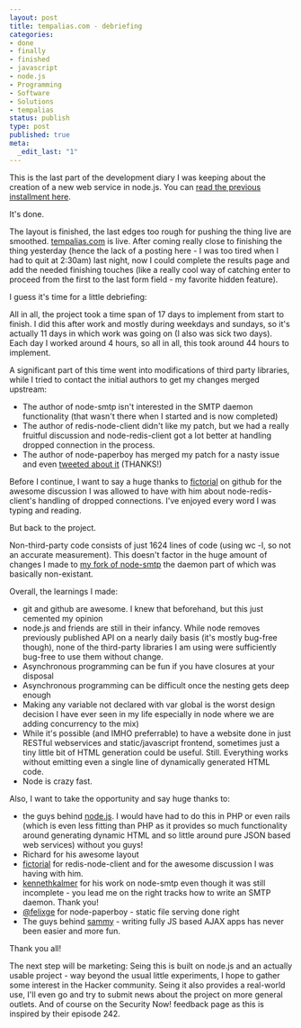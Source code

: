 ```yaml
---
layout: post
title: tempalias.com - debriefing
categories:
- done
- finally
- finished
- javascript
- node.js
- Programming
- Software
- Solutions
- tempalias
status: publish
type: post
published: true
meta:
  _edit_last: "1"
---
```

This is the last part of the development diary I was keeping about the creation of a new web service in node.js. You can <a href="/2010/04/tempalias-com-learning-css/">read the previous installment here</a>.

It's done.

The layout is finished, the last edges too rough for pushing the thing live are smoothed. <a href="http://tempalias.com">tempalias.com</a> is live. After coming really close to finishing the thing yesterday (hence the lack of a posting here - I was too tired when I had to quit at 2:30am) last night, now I could complete the results page and add the needed finishing touches (like a really cool way of catching enter to proceed from the first to the last form field - my favorite hidden feature).

I guess it's time for a little debriefing:

All in all, the project took a time span of 17 days to implement from start to finish. I did this after work and mostly during weekdays and sundays, so it's actually 11 days in which work was going on (I also was sick two days). Each day I worked around 4 hours, so all in all, this took around 44 hours to implement.

A significant part of this time went into modifications of third party libraries, while I tried to contact the initial authors to get my changes merged upstream:
<ul>
	<li>The author of node-smtp isn't interested in the SMTP daemon functionality (that wasn't there when I started and is now completed)</li>
	<li>The author of redis-node-client didn't like my patch, but we had a really fruitful discussion and node-redis-client got a lot better at handling dropped connection in the process.</li>
	<li>The author of node-paperboy has merged my patch for a nasty issue and even <a href="http://twitter.com/felixge/status/12645935137">tweeted about it</a> (THANKS!)</li>
</ul>
Before I continue, I want to say a huge thanks to <a href="http://github.com/fictorial">fictorial</a> on github for the awesome discussion I was allowed to have with him about node-redis-client's handling of dropped connections. I've enjoyed every word I was typing and reading.

But back to the project.

Non-third-party code consists of just 1624 lines of code (using wc -l, so not an accurate measurement). This doesn't factor in the huge amount of changes I made to <a href="http://github.com/pilif/node-smtp">my fork of node-smtp</a> the daemon part of which was basically non-existant.

Overall, the learnings I made:
<ul>
	<li>git and github are awesome. I knew that beforehand, but this just cemented my opinion</li>
	<li>node.js and friends are still in their infancy. While node removes previously published API on a nearly daily basis (it's mostly bug-free though), none of the third-party libraries I am using were sufficiently bug-free to use them without change.</li>
	<li>Asynchronous programming can be fun if you have closures at your disposal</li>
	<li>Asynchronous programming can be difficult once the nesting gets deep enough</li>
	<li>Making any variable not declared with var global is the worst design decision I have ever seen in my life especially in node where we are adding concurrency to the mix)</li>
	<li>While it's possible (and IMHO preferrable) to have a website done in just RESTful webservices and static/javascript frontend, sometimes just a tiny little bit of HTML generation could be useful. Still. Everything works without emitting even a single line of dynamically generated HTML code.</li>
	<li>Node is crazy fast.</li>
</ul>
Also, I want to take the opportunity and say huge thanks to:
<ul>
	<li>the guys behind <a href="http://nodejs.org">node.js</a>. I would have had to do this in PHP or even rails (which is even less fitting than PHP as it provides so much functionality around generating dynamic HTML and so little around pure JSON based web services) without you guys!</li>
	<li>Richard for his awesome layout</li>
	<li><a href="http://github.com/fictorial">fictorial</a> for redis-node-client and for the awesome discussion I was having with him.</li>
	<li><a href="http://github.com/kennethkalmer">kennethkalmer</a> for his work on node-smtp even though it was still incomplete - you lead me on the right tracks how to write an SMTP daemon. Thank you!</li>
	<li><a href="http://twitter.com/felixge">@felixge</a> for node-paperboy - static file serving done right</li>
	<li>The guys behind <a href="http://code.quirkey.com/sammy/">sammy</a> - writing fully JS based AJAX apps has never been easier and more fun.</li>
</ul>
Thank you all!

The next step will be marketing: Seing this is built on node.js and an actually usable project - way beyond the usual little experiments, I hope to gather some interest in the Hacker community. Seing it also provides a real-world use, I'll even go and try to submit news about the project on more general outlets. And of course on the Security Now! feedback page as this is inspired by their episode 242.
